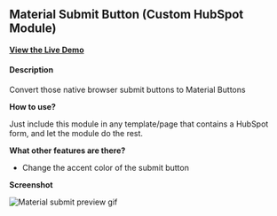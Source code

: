 ## Material Submit Button (Custom HubSpot Module)
[**View the Live Demo**](https://offers.belch.io/material-submit-hubspot-cms-code-gallery)

#### Description
Convert those native browser submit buttons to Material Buttons

**How to use?**

Just include this module in any template/page that contains a HubSpot form, and let the module do the rest.

**What other features are there?**

- Change the accent color of the submit button

**Screenshot**

![Material submit preview gif](https://cdn2.hubspot.net/hubfs/2660705/material-submit.gif "Material Submit Preview GIF")
